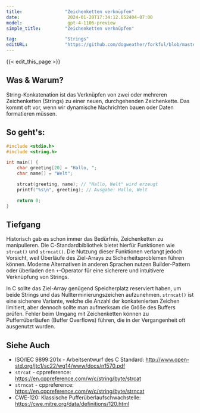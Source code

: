 ```yaml
---
title:                "Zeichenketten verknüpfen"
date:                  2024-01-20T17:34:12.652404-07:00
model:                 gpt-4-1106-preview
simple_title:         "Zeichenketten verknüpfen"

tag:                  "Strings"
editURL:              "https://github.com/dogweather/forkful/blob/master/content/de/c/concatenating-strings.md"
---
```


{{< edit_this_page >}}

## Was & Warum?

String-Konkatenation ist das Verknüpfen von zwei oder mehreren Zeichenketten (Strings) zu einer neuen, durchgehenden Zeichenkette. Das kommt oft vor, wenn wir dynamische Nachrichten bauen oder Daten formatieren müssen.

## So geht's:

```c
#include <stdio.h>
#include <string.h>

int main() {
    char greeting[20] = "Hallo, ";
    char name[] = "Welt";

    strcat(greeting, name); // "Hallo, Welt" wird erzeugt
    printf("%s\n", greeting); // Ausgabe: Hallo, Welt

    return 0;
}
```

## Tiefgang

Historisch gab es schon immer das Bedürfnis, Zeichenketten zu manipulieren. Die C-Standardbibliothek bietet hierfür Funktionen wie `strcat()` und `strncat()`. Die Nutzung dieser Funktionen verlangt jedoch Vorsicht, weil Überläufe des Ziel-Arrays zu Sicherheitsproblemen führen können. Moderne Alternativen in anderen Sprachen nutzen Builder-Pattern oder überladen den `+`-Operator für eine sicherere und intuitivere Verknüpfung von Strings.

In C sollte das Ziel-Array genügend Speicherplatz reserviert haben, um beide Strings und das Nullterminierungszeichen aufzunehmen. `strncat()` ist eine sicherere Variante, welche die Anzahl der konkatenierten Zeichen limitiert, aber dennoch sollte man aufmerksam die Größe des Buffers prüfen. Fehler beim Umgang mit Zeichenketten können zu Pufferrüberläufen (Buffer Overflows) führen, die in der Vergangenheit oft ausgenutzt wurden.

## Siehe Auch

- ISO/IEC 9899:201x - Arbeitsentwurf des C Standard: http://www.open-std.org/jtc1/sc22/wg14/www/docs/n1570.pdf
- `strcat` - cppreference: https://en.cppreference.com/w/c/string/byte/strcat
- `strncat` - cppreference: https://en.cppreference.com/w/c/string/byte/strncat
- CWE-120: Klassische Pufferüberlaufschwachstelle: https://cwe.mitre.org/data/definitions/120.html
